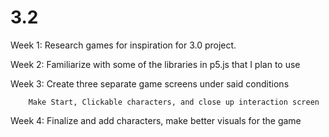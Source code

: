 # 3.2

Week 1: Research games for inspiration for 3.0 project.

Week 2: Familiarize with some of the libraries in p5.js that I plan to use 

Week 3: Create three separate game screens under said conditions
        
        Make Start, Clickable characters, and close up interaction screen

Week 4: Finalize and add characters, make better visuals for the game
